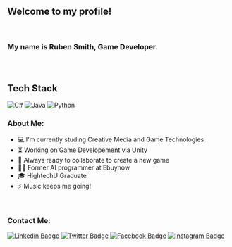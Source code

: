
<h2>Welcome to my profile!</h2>

<br>
<h3> My name is Ruben Smith, Game Developer.<h3>

<br>

##  Tech Stack
![C#](https://img.shields.io/badge/c%23-%23239120.svg?style=for-the-badge&logo=c-sharp&logoColor=white) ![Java](https://img.shields.io/badge/java-%23ED8B00.svg?style=for-the-badge&logo=java&logoColor=white) ![Python](https://img.shields.io/badge/python-3670A0?style=for-the-badge&logo=python&logoColor=ffdd54) 

<h3>About Me:</h3>
<ul> 
<li>
💻 I'm currently studing Creative Media and Game Technologies
</li>
<li>
⏳ Working on Game Developement via Unity
</li>
<li>
🚀 Always ready to collaborate to create a new game
</li>
<li>
👨‍💻 Former AI programmer at Ebuynow
</li>
<li>
🎓 HightechU Graduate
</li>
<li>
⚡ Music keeps me going!
</li>
</ul>
<br>
<h3>Contact Me:</h3>

[![Linkedin Badge](https://img.shields.io/badge/-Ruben-blue?style=flat-square&logo=Linkedin&logoColor=white&link=https://www.linkedin.com/in/imsivram1999/)](https://www.linkedin.com/in/sivramshastri) [![Twitter Badge](https://img.shields.io/badge/-@RubenSmith-1ca0f1?style=flat-square&labelColor=1ca0f1&logo=twitter&logoColor=white&link=https://twitter.com/prince_shivaram)](https://twitter.com/prince_shivaram) [![Facebook Badge](https://img.shields.io/badge/-@RubenSmi-3b5998?style=flat-square&labelColor=3b5998&logo=facebook&logoColor=white&link=https://www.facebook.com/jonnalagadda.shivaram)](https://www.facebook.com/jonnalagadda.shivaram) [![Instagram Badge](https://img.shields.io/badge/-@Ruben__Smith-D7008A?style=flat-square&labelColor=D7008A&logo=Instagram&logoColor=white&link=https://www.instagram.com/itz.me____p.r.i.n.c.e_____/)](https://www.instagram.com/itz.me____p.r.i.n.c.e_____/)


